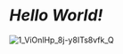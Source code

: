 # *Hello World!*
![1_ViOnlHp_8j-y8ITs8vfk_Q](https://user-images.githubusercontent.com/81690594/130726554-4815472c-eeb2-4c7f-964e-86bdc6b911b9.gif)

